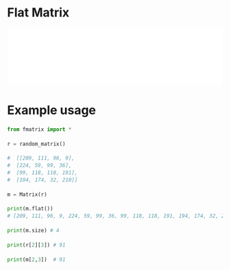 # Flat Matrix

![](./assets/fmatrix.png)

# Example usage

```python
from fmatrix import *

r = random_matrix()

#  [[209, 111, 96, 9],
#  [224, 59, 99, 36],
#  [99, 118, 118, 191],
#  [194, 174, 32, 210]]

m = Matrix(r)

print(m.flat())
# [209, 111, 96, 9, 224, 59, 99, 36, 99, 118, 118, 191, 194, 174, 32, 210]

print(m.size) # 4

print(r[2][3]) # 91

print(m[2,3])  # 91
```
